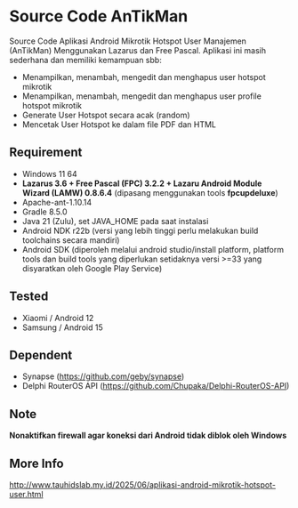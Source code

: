 # Source Code AnTikMan
Source Code Aplikasi Android Mikrotik Hotspot User Manajemen (AnTikMan) Menggunakan Lazarus dan Free Pascal. Aplikasi ini masih sederhana dan memiliki kemampuan sbb:
- Menampilkan, menambah, mengedit dan menghapus user hotspot mikrotik
- Menampilkan, menambah, mengedit dan menghapus user profile hotspot mikrotik
- Generate User Hotspot secara acak (random)
- Mencetak User Hotspot ke dalam file PDF dan HTML

## Requirement
- Windows 11 64
- **Lazarus 3.6 + Free Pascal (FPC) 3.2.2 + Lazaru Android Module Wizard (LAMW) 0.8.6.4** (dipasang menggunakan tools **fpcupdeluxe**)
- Apache-ant-1.10.14
- Gradle 8.5.0
- Java 21 (Zulu), set JAVA_HOME pada saat instalasi
- Android NDK r22b (versi yang lebih tinggi perlu melakukan build toolchains secara mandiri)
- Android SDK (diperoleh melalui android studio/install platform, platform tools dan build tools yang diperlukan setidaknya versi >=33 yang disyaratkan oleh Google Play Service)

## Tested
- Xiaomi / Android 12 
- Samsung / Android 15 

## Dependent
- Synapse (https://github.com/geby/synapse)
- Delphi RouterOS API (https://github.com/Chupaka/Delphi-RouterOS-API)

## Note
**Nonaktifkan firewall agar koneksi dari Android tidak diblok oleh Windows**

## More Info
http://www.tauhidslab.my.id/2025/06/aplikasi-android-mikrotik-hotspot-user.html
